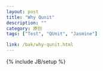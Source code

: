```yaml
---
layout: post
title: "Why Qunit"
description: ""
category: 原创
tags: ["Test", "QUnit", "Jasmine"]

link: /bak/why-qunit.html
---
```

{% include JB/setup %}
